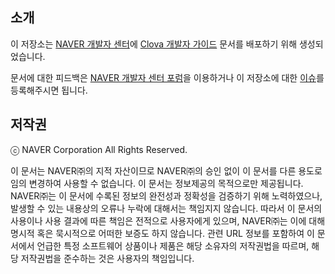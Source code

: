 ## 소개
이 저장소는 [NAVER 개발자 센터](https://developers.naver.com/main/)에 [Clova 개발자 가이드](https://developers.naver.com/docs/clova/guide/) 문서를 배포하기 위해 생성되었습니다.

문서에 대한 피드백은 [NAVER 개발자 센터 포럼](http://forum.developers.naver.com/)을 이용하거나 이 저장소에 대한 [이슈](https://github.com/naver/clova-developer-guide/issues)를 등록해주시면 됩니다.

## 저작권

ⓒ NAVER Corporation All Rights Reserved.

이 문서는 NAVER㈜의 지적 자산이므로 NAVER㈜의 승인 없이 이 문서를 다른 용도로 임의 변경하여 사용할 수 없습니다.
이 문서는 정보제공의 목적으로만 제공됩니다. NAVER㈜는 이 문서에 수록된 정보의 완전성과 정확성을 검증하기 위해 노력하였으나, 발생할 수 있는 내용상의 오류나 누락에 대해서는 책임지지 않습니다. 따라서 이 문서의 사용이나 사용 결과에 따른 책임은 전적으로 사용자에게 있으며, NAVER㈜는 이에 대해 명시적 혹은 묵시적으로 어떠한 보증도 하지 않습니다. 관련 URL 정보를 포함하여 이 문서에서 언급한 특정 소프트웨어 상품이나 제품은 해당 소유자의 저작권법을 따르며, 해당 저작권법을 준수하는 것은 사용자의 책임입니다.
